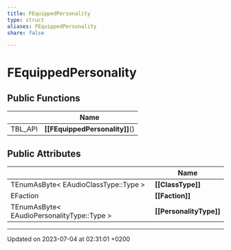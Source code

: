 ```yaml
---
title: FEquippedPersonality
type: struct
aliases: FEquippedPersonality
share: false

---
```


# FEquippedPersonality





## Public Functions

|                | Name           |
| -------------- | -------------- |
| TBL_API | **[[FEquippedPersonality]]**() |

## Public Attributes

|                | Name           |
| -------------- | -------------- |
| TEnumAsByte< EAudioClassType::Type > | **[[ClassType]]**  |
| EFaction | **[[Faction]]**  |
| TEnumAsByte< EAudioPersonalityType::Type > | **[[PersonalityType]]**  |

-------------------------------

Updated on 2023-07-04 at 02:31:01 +0200